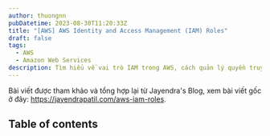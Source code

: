 ```yaml
---
author: thuongnn
pubDatetime: 2023-08-30T11:20:33Z
title: "[AWS] AWS Identity and Access Management (IAM) Roles"
draft: false
tags:
  - AWS
  - Amazon Web Services
description: Tìm hiểu về vai trò IAM trong AWS, cách quản lý quyền truy cập và xác thực cho các dịch vụ và tài nguyên AWS.
---
```

Bài viết được tham khảo và tổng hợp lại từ Jayendra's Blog, xem bài viết gốc ở đây: https://jayendrapatil.com/aws-iam-roles. 

## Table of contents
